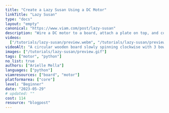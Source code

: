 ```yaml
---
title: "Create a Lazy Susan Using a DC Motor"
linkTitle: "Lazy Susan"
type: "docs"
layout: "empty"
canonical: "https://www.viam.com/post/lazy-susan"
description: "Wire a DC motor to a board, attach a plate on top, and control the motor to rotate the plate."
videos:
  ["/tutorials/lazy-susan/preview.webm", "/tutorials/lazy-susan/preview.mp4"]
videoAlt: "A circular wooden board slowly spinning clockwise with 3 bowls on top filled with snacks."
images: ["/tutorials/lazy-susan/preview.gif"]
tags: ["motor", "python"]
no_list: true
authors: ["Arielle Mella"]
languages: ["python"]
viamresources: ["board", "motor"]
platformarea: ["core"]
level: "Beginner"
date: "2023-05-29"
# updated: ""
cost: 114
resource: "blogpost"
---
```

